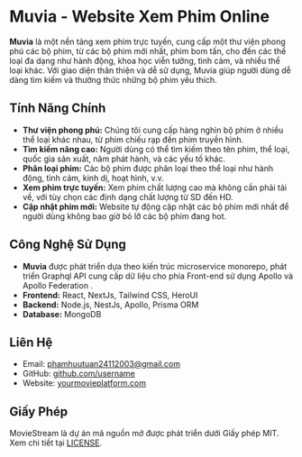 # Muvia - Website Xem Phim Online

**Muvia** là một nền tảng xem phim trực tuyến, cung cấp một thư viện phong phú các bộ phim, từ các bộ phim mới nhất, phim bom tấn, cho đến các thể loại đa dạng như hành động, khoa học viễn tưởng, tình cảm, và nhiều thể loại khác. Với giao diện thân thiện và dễ sử dụng, Muvia giúp người dùng dễ dàng tìm kiếm và thưởng thức những bộ phim yêu thích.


## Tính Năng Chính

- **Thư viện phong phú:** Chúng tôi cung cấp hàng nghìn bộ phim ở nhiều thể loại khác nhau, từ phim chiếu rạp đến phim truyền hình.
- **Tìm kiếm nâng cao:** Người dùng có thể tìm kiếm theo tên phim, thể loại, quốc gia sản xuất, năm phát hành, và các yếu tố khác.
- **Phân loại phim:** Các bộ phim được phân loại theo thể loại như hành động, tình cảm, kinh dị, hoạt hình, v.v.
- **Xem phim trực tuyến:** Xem phim chất lượng cao mà không cần phải tải về, với tùy chọn các định dạng chất lượng từ SD đến HD.
- **Cập nhật phim mới:** Website tự động cập nhật các bộ phim mới nhất để người dùng không bao giờ bỏ lỡ các bộ phim đang hot.


## Công Nghệ Sử Dụng

- **Muvia** được phát triển dựa theo kiến trúc microservice monorepo, phát triển Graphql API cung cấp dữ liệu cho phía Front-end sử dụng Apollo và Apollo Federation .
- **Frontend:** React, NextJs, Tailwind CSS, HeroUI
- **Backend:** Node.js, NestJs, Apollo, Prisma ORM
- **Database:** MongoDB

## Liên Hệ

- Email: phamhuutuan24112003@gmail.com
- GitHub: [github.com/username](https://github.com/username)
- Website: [yourmovieplatform.com](http://yourmovieplatform.com)

## Giấy Phép

MovieStream là dự án mã nguồn mở được phát triển dưới Giấy phép MIT. Xem chi tiết tại [LICENSE](LICENSE).
